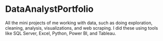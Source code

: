 # DataAnalystPortfolio
All the mini projects of me working with data, such as doing exploration, cleaning, analysis, visualizations, and web scraping. I did these using tools like SQL Server, Excel, Python, Power BI, and Tableau.
